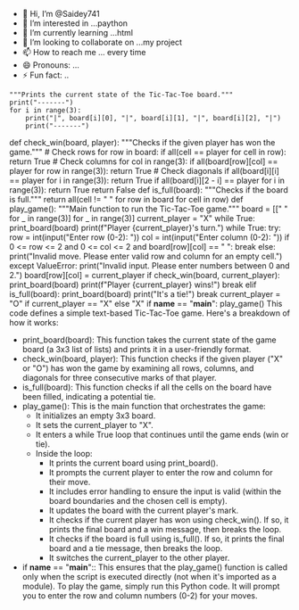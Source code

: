 - 👋 Hi, I’m @Saidey741
- 👀 I’m interested in ...paython
- 🌱 I’m currently learning ...html
- 💞️ I’m looking to collaborate on ...my project
- 📫 How to reach me ... every time
- 😄 Pronouns: ...
- ⚡ Fun fact: ..

<!---
Saidey741/Saidey741 is a ✨ special ✨ repository because its `README.md` (this file) appears on your GitHub profile.
You can click the Preview link to take a look at your changes.
--->
    """Prints the current state of the Tic-Tac-Toe board."""
    print("-------")
    for i in range(3):
        print("|", board[i][0], "|", board[i][1], "|", board[i][2], "|")
        print("-------")
def check_win(board, player):
    """Checks if the given player has won the game."""
    # Check rows
    for row in board:
        if all(cell == player for cell in row):
            return True
    # Check columns
    for col in range(3):
        if all(board[row][col] == player for row in range(3)):
            return True
    # Check diagonals
    if all(board[i][i] == player for i in range(3)):
        return True
    if all(board[i][2 - i] == player for i in range(3)):
        return True
    return False
def is_full(board):
    """Checks if the board is full."""
    return all(cell != " " for row in board for cell in row)
def play_game():
    """Main function to run the Tic-Tac-Toe game."""
    board = [[" " for _ in range(3)] for _ in range(3)]
    current_player = "X"
    while True:
        print_board(board)
        print(f"Player {current_player}'s turn.")
        while True:
            try:
                row = int(input("Enter row (0-2): "))
                col = int(input("Enter column (0-2): "))
                if 0 <= row <= 2 and 0 <= col <= 2 and board[row][col] == " ":
                    break
                else:
                    print("Invalid move. Please enter valid row and column for an empty cell.")
            except ValueError:
                print("Invalid input. Please enter numbers between 0 and 2.")
        board[row][col] = current_player
        if check_win(board, current_player):
            print_board(board)
            print(f"Player {current_player} wins!")
            break
        elif is_full(board):
            print_board(board)
            print("It's a tie!")
            break
        current_player = "O" if current_player == "X" else "X"
if __name__ == "__main__":
    play_game()
This code defines a simple text-based Tic-Tac-Toe game. Here's a breakdown of how it works:
 * print_board(board): This function takes the current state of the game board (a 3x3 list of lists) and prints it in a user-friendly format.
 * check_win(board, player): This function checks if the given player ("X" or "O") has won the game by examining all rows, columns, and diagonals for three consecutive marks of that player.
 * is_full(board): This function checks if all the cells on the board have been filled, indicating a potential tie.
 * play_game(): This is the main function that orchestrates the game:
   * It initializes an empty 3x3 board.
   * It sets the current_player to "X".
   * It enters a while True loop that continues until the game ends (win or tie).
   * Inside the loop:
     * It prints the current board using print_board().
     * It prompts the current player to enter the row and column for their move.
     * It includes error handling to ensure the input is valid (within the board boundaries and the chosen cell is empty).
     * It updates the board with the current player's mark.
     * It checks if the current player has won using check_win(). If so, it prints the final board and a win message, then breaks the loop.
     * It checks if the board is full using is_full(). If so, it prints the final board and a tie message, then breaks the loop.
     * It switches the current_player to the other player.
 * if __name__ == "__main__":: This ensures that the play_game() function is called only when the script is executed directly (not when it's imported as a module).
To play the game, simply run this Python code. It will prompt you to enter the row and column numbers (0-2) for your moves.

